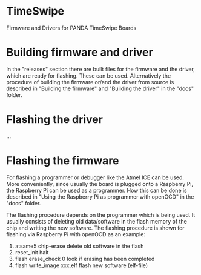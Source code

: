 # TimeSwipe
Firmware and Drivers for PANDA TimeSwipe Boards

# Building firmware and driver

In the "releases" section there are built files for the firmware and the driver, which are ready for flashing. These can be used. Alternatively the procedure of building the firmware or/and the driver from source is described in "Building the firmware" and "Building the driver" in the "docs" folder. 

# Flashing the driver

...

# Flashing the firmware

For flashing a programmer or debugger like the Atmel ICE can be used. More conveniently, since usually the board is plugged onto a Raspberry Pi, the Raspberry Pi can be used as a programmer. How this can be done is described in "Using the Raspberry Pi as programmer with openOCD" in the "docs" folder. <br />

The flashing procedure depends on the programmer which is being used. It usually consists of deleting old data/software in the flash memory of the chip and writing the new software. The flashing procedure is shown for flashing via Raspberry Pi with openOCD as an example:


1. atsame5 chip-erase		delete old software in the flash
2. reset_init			halt
3. flash erase_check 0		look if erasing has been completed
4. flash write_image xxx.elf	flash new software (elf-file)

